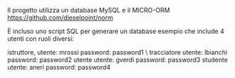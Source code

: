 Il progetto utilizza un database MySQL e il MICRO-ORM https://github.com/dieselpoint/norm

È incluso uno script SQL per generare un database esempio che include 4 utenti con ruoli diversi:

istruttore, utente: mrossi password: password1 \\
tracciatore utente: lbianchi password: password2
utente utente: gverdi password: password3
studente utente: aneri password: password4
